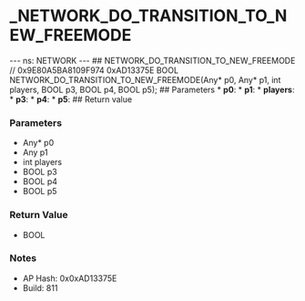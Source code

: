# _NETWORK_DO_TRANSITION_TO_NEW_FREEMODE

--- ns: NETWORK --- ## NETWORK_DO_TRANSITION_TO_NEW_FREEMODE  // 0x9E80A5BA8109F974 0xAD13375E BOOL NETWORK_DO_TRANSITION_TO_NEW_FREEMODE(Any* p0, Any* p1, int players, BOOL p3, BOOL p4, BOOL p5);   ## Parameters * **p0**: * **p1**: * **players**: * **p3**: * **p4**: * **p5**:  ## Return value

### Parameters
* Any* p0
* Any p1
* int players
* BOOL p3
* BOOL p4
* BOOL p5

### Return Value
* BOOL

### Notes
* AP Hash: 0x0xAD13375E
* Build: 811

